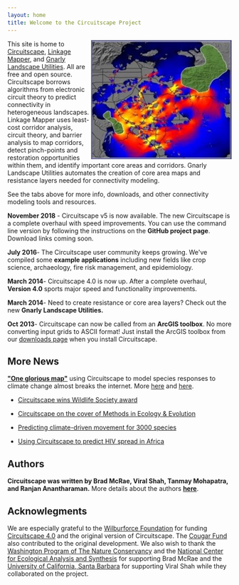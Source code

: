 ```yaml
---
layout: home
title: Welcome to the Circuitscape Project
---
```


<img style="float: right; height: 267px; width: 400px pad: 2px" src="img/sa_sb2.jpg">

This site is home to [Circuitscape](/), [Linkage Mapper](http://www.circuitscape.org/linkagemapper), and [Gnarly Landscape Utilities](http://www.circuitscape.org/gnarly-landscape-utilities). All are free and open source. Circuitscape borrows algorithms from electronic circuit theory to predict connectivity in heterogeneous landscapes. Linkage Mapper uses least-cost corridor analysis, circuit theory, and barrier analysis to map corridors, detect pinch-points and restoration opportunities within them, and identify important core areas and corridors. Gnarly Landscape Utilities automates the creation of core area maps and resistance layers needed for connectivity modeling.

See the tabs above for more info, downloads, and other connectivity modeling tools and resources.

**November 2018** - Circuitscape v5 is now available.  The new Circuitscape is a complete overhaul with speed improvements. You can use the command line version by following the instructions on the **GitHub project page**. Download links coming soon.

**July 2016**- The Circuitscape user community keeps growing.  We've compiled some **example applications** including new fields like crop science, archaeology, fire risk management, and epidemiology.

**March 2014**- Circuitscape 4.0 is now up. After a complete overhaul, **Version 4.0** sports major speed and functionality improvements.

**March 2014**- Need to create resistance or core area layers? Check out the new **Gnarly Landscape Utilities.**

**Oct 2013**- Circuitscape can now be called from an **ArcGIS toolbox**. No more converting input grids to ASCII format! Just install the ArcGIS toolbox from our [downloads page](http://www.circuitscape.org/downloads) when you install Circuitscape.

## More News

[**"One glorious map"**](http://www.climatecentral.org/news/map-animal-migration-climate-change-20646) using Circuitscape to model species responses to climate change almost breaks the internet. More [here](http://blog.nature.org/science/2016/08/19/migration-in-motion-visualizing-species-movements-due-to-climate-change/) and [here](http://www.smithsonianmag.com/smart-news/mesmerizing-animation-shows-where-animals-going-survive-climate-change-180960253/).

* [Circuitscape wins Wildlife Society award](http://www.circuitscape.org/circuitscape-wins-wildlife-society-award)

* [Circuitscape on the cover of Methods in Ecology & Evolutio](http://www.circuitscape.org/circuitscape-on-the-cover-of-methods-in-ecology-evolution)[n](http://www.circuitscape.org/circuitscape-on-the-cover-of-methods-in-ecology-evolution)

* [Predicting climate-driven movement for 3000 species](http://www.conservationcorridor.org/2013/07/predicting-how-climate-change-will-shift-animal-movement-routes/)

* [Using Circuitscape to predict HIV spread in Africa](http://www.academia.edu/4707367/Spatial_accessibility_and_the_spread_of_HIV-1_subtypes_and_recombinants)

## Authors 

**Circuitscape was written by Brad McRae, Viral Shah, Tanmay Mohapatra, and Ranjan Anantharaman.**  More details about the authors [**here**](/about-the-authors.md).

## Acknowlegments

We are especially grateful to the [Wilburforce Foundation](http://www.wilburforce.org/) for funding [Circuitscape 4.0](http://www.circuitscape.org/downloads) and the original version of Circuitscape.  The [Cougar Fund](http://www.cougarfund.org/) also contributed to the original development. We also wish to thank the [Washington Program of The Nature Conservancy](http://waconservation.org/) and the [National Center for Ecological Analysis and Synthesis](http://www.nceas.ucsb.edu/) for supporting Brad McRae and the [University of California, Santa Barbara](http://www.ucsb.edu/) for supporting Viral Shah while they collaborated on the project.
